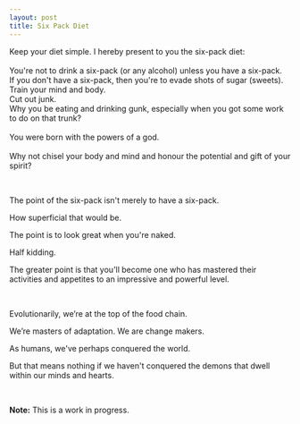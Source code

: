 ```yaml
---
layout: post
title: Six Pack Diet
---
```


Keep your diet simple.
I hereby present to you the six-pack diet:
<br/>
<br/>
You're not to drink a six-pack (or any alcohol)
unless you have a six-pack.
<br/>
If you don't have a six-pack, then
you're to evade shots of sugar (sweets).
<br/>
Train your mind and body.
<br/>
Cut out junk.
<br/>
Why you be eating and drinking gunk,
especially when you got some work to do on
that trunk?
<br/>
<br/>
You were born with the powers of a god.
<br/>
<br/>
Why not chisel your body and mind and honour the potential and gift of your spirit?

<br/>

The point of the six-pack isn't merely to have a six-pack.

How superficial that would be.

The point is to look great when you're naked.

Half kidding.

The greater point is that you'll become one who has mastered their activities and appetites to an impressive and powerful level.

<br/>

Evolutionarily, we’re at the top of the food chain.

We’re masters of adaptation. We are change makers.

As humans, we've perhaps conquered the world.

But that means nothing if we haven't conquered the demons that dwell within our minds and hearts.

<br/>

**Note:** This is a work in progress.
